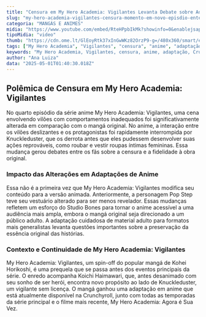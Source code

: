 ```yaml
---
title: "Censura em My Hero Academia: Vigilantes Levanta Debate sobre Adaptação de Conteúdo"
slug: "my-hero-academia-vigilantes-censura-momento-em-novo-episdio-entenda"
categoria: "MANGÁS E ANIMES"
midia: "https://www.youtube.com/embed/RteHPpbIkMk?showinfo=0&enablejsapi=1"
tipoMidia: "video"
thumb: "https://cdn.ome.lt/GlEoyRtk37xInGwWKz82OrzP9-g=/480x360/smart/extras/conteudos/Design_sem_nome_-_2025-04-30T211723.870.png"
tags: ["My Hero Academia", "Vigilantes", "censura", "anime", "adaptação", "Crunchyroll", "mangá", "Kohei Horikoshi"]
keywords: "My Hero Academia, Vigilantes, censura, anime, adaptação, Crunchyroll, mangá, Kohei Horikoshi"
author: "Ana Luiza"
data: "2025-05-01T01:40:30.018Z"
---
```


## Polêmica de Censura em My Hero Academia: Vigilantes

<blockquote class="twitter-tweet"><a href="https://twitter.com/user/status/1917397810737000645"></a></blockquote>

No quarto episódio da série anime My Hero Academia: Vigilantes, uma cena envolvendo vilões com comportamentos inadequados foi significativamente alterada em comparação com o mangá original. No anime, a interação entre os vilões deslizantes e os protagonistas foi rapidamente interrompida por Knuckleduster, que os derrota antes que eles pudessem desenvolver suas ações reprováveis, como roubar e vestir roupas íntimas femininas. Essa mudança gerou debates entre os fãs sobre a censura e a fidelidade à obra original.

### Impacto das Alterações em Adaptações de Anime

Essa não é a primeira vez que My Hero Academia: Vigilantes modifica seu conteúdo para a versão animada. Anteriormente, a personagem Pop Step teve seu vestuário alterado para ser menos revelador. Essas mudanças refletem um esforço do Studio Bones para tornar o anime acessível a uma audiência mais ampla, embora o mangá original seja direcionado a um público adulto. A adaptação cuidadosa de material adulto para formatos mais generalistas levanta questões importantes sobre a preservação da essência original das histórias.

### Contexto e Continuidade de My Hero Academia: Vigilantes

My Hero Academia: Vigilantes, um spin-off do popular mangá de Kohei Horikoshi, é uma prequela que se passa antes dos eventos principais da série. O enredo acompanha Koichi Haimawari, que, antes desanimado com seu sonho de ser herói, encontra novo propósito ao lado de Knuckleduster, um vigilante sem licença. O mangá ganhou uma adaptação em anime que está atualmente disponível na Crunchyroll, junto com todas as temporadas da série principal e o filme mais recente, My Hero Academia: Agora é Sua Vez.